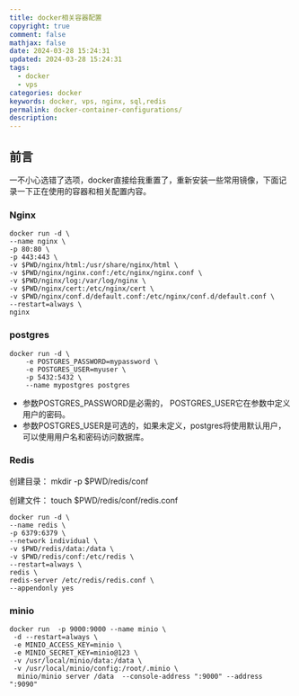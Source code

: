 ```yaml
---
title: docker相关容器配置
copyright: true
comment: false
mathjax: false
date: 2024-03-28 15:24:31
updated: 2024-03-28 15:24:31
tags:
  - docker
  - vps
categories: docker
keywords: docker, vps, nginx, sql,redis
permalink: docker-container-configurations/
description:
---
```

## 前言

一不小心选错了选项，docker直接给我重置了，重新安装一些常用镜像，下面记录一下正在使用的容器和相关配置内容。

<!--more-->
### Nginx

```shell
docker run -d \
--name nginx \
-p 80:80 \
-p 443:443 \
-v $PWD/nginx/html:/usr/share/nginx/html \
-v $PWD/nginx/nginx.conf:/etc/nginx/nginx.conf \
-v $PWD/nginx/log:/var/log/nginx \
-v $PWD/nginx/cert:/etc/nginx/cert \
-v $PWD/nginx/conf.d/default.conf:/etc/nginx/conf.d/default.conf \
--restart=always \
nginx
```

### postgres

```shell
docker run -d \
    -e POSTGRES_PASSWORD=mypassword \
    -e POSTGRES_USER=myuser \
    -p 5432:5432 \
    --name mypostgres postgres 
```

- 参数POSTGRES_PASSWORD是必需的， POSTGRES_USER它在参数中定义用户的密码。
- 参数POSTGRES_USER是可选的，如果未定义，postgres将使用默认用户，可以使用用户名和密码访问数据库。

### Redis

创建目录：
mkdir -p $PWD/redis/conf

创建文件：
touch $PWD/redis/conf/redis.conf

```shell
docker run -d \
--name redis \
-p 6379:6379 \
--network individual \
-v $PWD/redis/data:/data \
-v $PWD/redis/conf:/etc/redis \
--restart=always \
redis \
redis-server /etc/redis/redis.conf \
--appendonly yes
```

### minio

```shell
docker run  -p 9000:9000 --name minio \
 -d --restart=always \
 -e MINIO_ACCESS_KEY=minio \
 -e MINIO_SECRET_KEY=minio@123 \
 -v /usr/local/minio/data:/data \
 -v /usr/local/minio/config:/root/.minio \
  minio/minio server /data  --console-address ":9000" --address ":9090"
```
